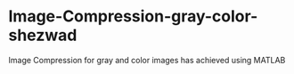 # Image-Compression-gray-color-shezwad
Image Compression for gray and color images has achieved using MATLAB  
